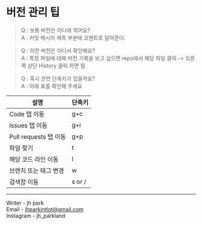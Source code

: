 # 버전 관리 팁 

> Q : 보통 버전은 어디에 적어요?  
A : 커밋 메시지 제목 부분에 코멘트로 달아준다.

>Q : 이전 버전은 어디서 확인해요?  
A : 특정 파일에 대해 버전 기록을 보고 싶으면 repo에서 해당 파일 클릭 -> 오른쪽 상단 History 클릭 하면 됨

>Q : 혹시 관련 단축키가 있을까요?  
A : 아래 표를 확인해 주세요

|설명|단축키|
|----|----|
|Code 탭 이동|g+c|
|Issues 탭 이동|g+i|
|Pull requests 탭 이동|g+p|
|파일 찾기|t|
|해당 코드 라인 이동|l|
|브랜치 또는 태그 변경|w|
|검색창 이동|s or /|

----
Writer - jh park  
Email - jhparkintlot@gmail.com  
Instagram - jh_parkland  
